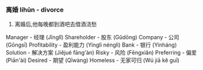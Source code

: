 ### 离婚 líhūn - divorce

1. 离婚后,他每晚都到酒吧去借酒浇愁

Manager - 经理 (Jīnglǐ)
Shareholder - 股东 (Gǔdōng)
Company - 公司 (Gōngsī)
Profitability - 盈利能力 (Yínglì nénglì)
Bank - 银行 (Yínháng)
Solution - 解决方案 (Jiějué fāng'àn)
Risky - 风险 (Fēngxiǎn)
Preferring - 偏爱 (Piān'ài)
Desired - 期望 (Qīwàng)
Homeless - 无家可归 (Wú jiā kě guī)
